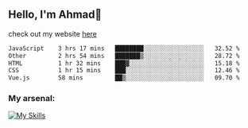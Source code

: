 
## Hello, I'm Ahmad👋

check out my website [here](https://ahmadalwi.com/)

<!--START_SECTION:waka-->

```txt
JavaScript    3 hrs 17 mins   ████████░░░░░░░░░░░░░░░░░   32.52 %
Other         2 hrs 54 mins   ███████▒░░░░░░░░░░░░░░░░░   28.72 %
HTML          1 hr 32 mins    ███▓░░░░░░░░░░░░░░░░░░░░░   15.18 %
CSS           1 hr 15 mins    ███░░░░░░░░░░░░░░░░░░░░░░   12.46 %
Vue.js        58 mins         ██▒░░░░░░░░░░░░░░░░░░░░░░   09.70 %
```

<!--END_SECTION:waka-->

### My arsenal:

[![My Skills](https://skillicons.dev/icons?i=js,ts,py,go,react,nextjs,svelte,nodejs,django,tailwind,html,css,sass,firebase,mongodb,postgres,mysql,redis,git,github,docker,vscode,figma,godot)](https://skillicons.dev)
